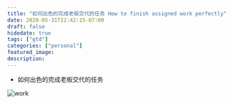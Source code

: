 ```yaml
---
title: "如何出色的完成老板交代的任务 How to finish assigned work perfectly" # remove yyyy-MM-dd prefix in the filename 
date: 2020-05-31T22:42:15-07:00
draft: false
hidedate: true 
tags: ["gtd"]
categories: ["personal"]
featured_image:
description:
---
```


- 如何出色的完成老板交代的任务

![work](/assets/images/2020/05/work.jpeg)